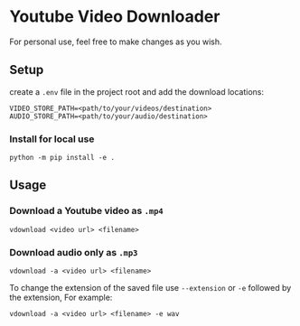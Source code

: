 # Youtube Video Downloader
For personal use, feel free to make changes as you wish.

## Setup
create a `.env` file in the project root and add the download locations:
```shell
VIDEO_STORE_PATH=<path/to/your/videos/destination>
AUDIO_STORE_PATH=<path/to/your/audio/destination>
```
### Install for local use

```shell
python -m pip install -e .
```
## Usage
### Download a Youtube video as `.mp4`
```shell
vdownload <video url> <filename>
```

### Download audio only as `.mp3`
```shell
vdownload -a <video url> <filename>
```
To change the extension of the saved file use `--extension` or `-e` followed by the extension, For example:
```shell
vdownload -a <video url> <filename> -e wav
```
